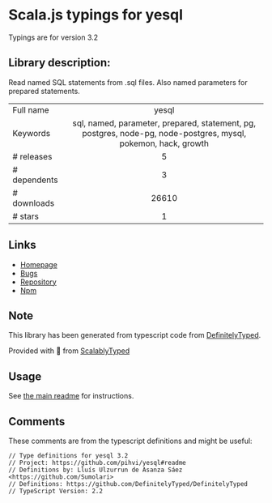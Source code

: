 
# Scala.js typings for yesql

Typings are for version 3.2

## Library description:
Read named SQL statements from .sql files. Also named parameters for prepared statements.

|                    |                 |
| ------------------ | :-------------: |
| Full name          | yesql |
| Keywords           | sql, named, parameter, prepared, statement, pg, postgres, node-pg, node-postgres, mysql, pokemon, hack, growth |
| # releases         | 5 |
| # dependents       | 3 |
| # downloads        | 26610 |
| # stars            | 1 |

## Links
- [Homepage](https://github.com/pihvi/yesql#readme)
- [Bugs](https://github.com/pihvi/yesql/issues)
- [Repository](https://github.com/pihvi/yesql)
- [Npm](https://www.npmjs.com/package/yesql)
    


## Note
This library has been generated from typescript code from [DefinitelyTyped](https://definitelytyped.org).

Provided with :purple_heart: from [ScalablyTyped](https://github.com/oyvindberg/ScalablyTyped)

## Usage
See [the main readme](../../readme.md) for instructions.

## Comments

These comments are from the typescript definitions and might be useful:
```
// Type definitions for yesql 3.2
// Project: https://github.com/pihvi/yesql#readme
// Definitions by: Lluís Ulzurrun de Asanza Sáez <https://github.com/Sumolari>
// Definitions: https://github.com/DefinitelyTyped/DefinitelyTyped
// TypeScript Version: 2.2

```

